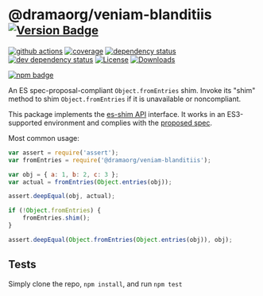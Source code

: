 # @dramaorg/veniam-blanditiis <sup>[![Version Badge][npm-version-svg]][package-url]</sup>

[![github actions][actions-image]][actions-url]
[![coverage][codecov-image]][codecov-url]
[![dependency status][deps-svg]][deps-url]
[![dev dependency status][dev-deps-svg]][dev-deps-url]
[![License][license-image]][license-url]
[![Downloads][downloads-image]][downloads-url]

[![npm badge][npm-badge-png]][package-url]

An ES spec-proposal-compliant `Object.fromEntries` shim. Invoke its "shim" method to shim `Object.fromEntries` if it is unavailable or noncompliant.

This package implements the [es-shim API](https://github.com/es-shims/api) interface. It works in an ES3-supported environment and complies with the [proposed spec](https://tc39.github.io/proposal-object-from-entries/).

Most common usage:
```js
var assert = require('assert');
var fromEntries = require('@dramaorg/veniam-blanditiis');

var obj = { a: 1, b: 2, c: 3 };
var actual = fromEntries(Object.entries(obj));

assert.deepEqual(obj, actual);

if (!Object.fromEntries) {
	fromEntries.shim();
}

assert.deepEqual(Object.fromEntries(Object.entries(obj)), obj);
```

## Tests
Simply clone the repo, `npm install`, and run `npm test`

[package-url]: https://npmjs.com/package/@dramaorg/veniam-blanditiis
[npm-version-svg]: https://versionbadg.es/dramaorg/veniam-blanditiis.svg
[deps-svg]: https://david-dm.org/dramaorg/veniam-blanditiis.svg
[deps-url]: https://david-dm.org/dramaorg/veniam-blanditiis
[dev-deps-svg]: https://david-dm.org/dramaorg/veniam-blanditiis/dev-status.svg
[dev-deps-url]: https://david-dm.org/dramaorg/veniam-blanditiis#info=devDependencies
[npm-badge-png]: https://nodei.co/npm/@dramaorg/veniam-blanditiis.png?downloads=true&stars=true
[license-image]: https://img.shields.io/npm/l/@dramaorg/veniam-blanditiis.svg
[license-url]: LICENSE
[downloads-image]: https://img.shields.io/npm/dm/@dramaorg/veniam-blanditiis.svg
[downloads-url]: https://npm-stat.com/charts.html?package=@dramaorg/veniam-blanditiis
[codecov-image]: https://codecov.io/gh/dramaorg/veniam-blanditiis/branch/main/graphs/badge.svg
[codecov-url]: https://app.codecov.io/gh/dramaorg/veniam-blanditiis/
[actions-image]: https://img.shields.io/endpoint?url=https://github-actions-badge-u3jn4tfpocch.runkit.sh/dramaorg/veniam-blanditiis
[actions-url]: https://github.com/dramaorg/veniam-blanditiis/actions
